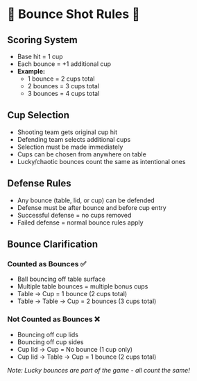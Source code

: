 # 🏀 Bounce Shot Rules 🏀

## Scoring System
- Base hit = 1 cup
- Each bounce = +1 additional cup
- **Example:**
  - 1 bounce = 2 cups total
  - 2 bounces = 3 cups total
  - 3 bounces = 4 cups total

## Cup Selection
- Shooting team gets original cup hit
- Defending team selects additional cups
- Selection must be made immediately
- Cups can be chosen from anywhere on table
- Lucky/chaotic bounces count the same as intentional ones

## Defense Rules
- Any bounce (table, lid, or cup) can be defended
- Defense must be after bounce and before cup entry
- Successful defense = no cups removed
- Failed defense = normal bounce rules apply

## Bounce Clarification

### Counted as Bounces ✅
- Ball bouncing off table surface
- Multiple table bounces = multiple bonus cups
- Table → Cup = 1 bounce (2 cups total)
- Table → Table → Cup = 2 bounces (3 cups total)

### Not Counted as Bounces ❌
- Bouncing off cup lids
- Bouncing off cup sides
- Cup lid → Cup = No bounce (1 cup only)
- Cup lid → Table → Cup = 1 bounce (2 cups total)

*Note: Lucky bounces are part of the game - all count the same!*